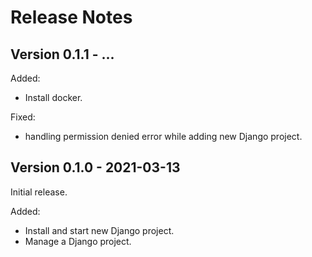 # Release Notes


## Version 0.1.1 - ...

Added:

* Install docker.

Fixed:

* handling permission denied error while adding new Django project.


## Version 0.1.0 - 2021-03-13

Initial release.

Added:

* Install and start new Django project.
* Manage a Django project.

